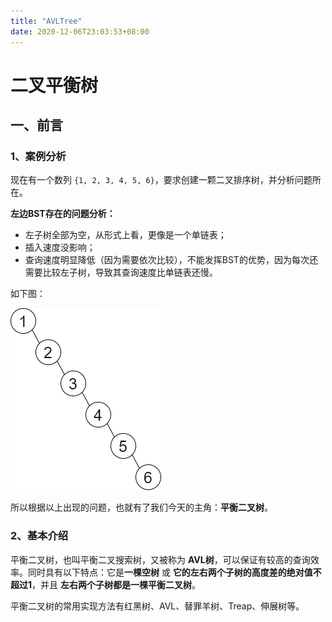 ```yaml
---
title: "AVLTree"
date: 2020-12-06T23:03:53+08:00
---
```


# 二叉平衡树

## 一、前言

### 1、案例分析

现在有一个数列 `{1, 2, 3, 4, 5, 6}`，要求创建一颗二叉排序树，并分析问题所在。

**左边BST存在的问题分析：**

-    左子树全部为空，从形式上看，更像是一个单链表；
-    插入速度没影响；
-    查询速度明显降低（因为需要依次比较），不能发挥BST的优势，因为每次还需要比较左子树，导致其查询速度比单链表还慢。

如下图：

![AVLTree01](https://github.com/QuakeWang/Figure-bed/blob/master/DataStructures/AVLTree01.png?raw=true)

所以根据以上出现的问题，也就有了我们今天的主角：**平衡二叉树**。

### 2、基本介绍

平衡二叉树，也叫平衡二叉搜索树，又被称为 **AVL树**，可以保证有较高的查询效率。同时具有以下特点：它是**一棵空树** 或 **它的左右两个子树的高度差的绝对值不超过1**，并且 **左右两个子树都是一棵平衡二叉树**。

平衡二叉树的常用实现方法有红黑树、AVL、替罪羊树、Treap、伸展树等。



